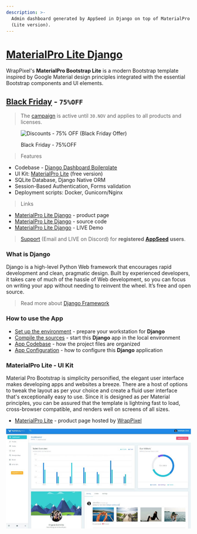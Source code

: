 ```yaml
---
description: >-
  Admin dashboard generated by AppSeed in Django on top of MaterialPro design
  (Lite version).
---
```


# [MaterialPro Lite Django](https://appseed.us/product/material-wpx/django/) 

WrapPixel's **MaterialPro Bootstrap Lite** is a modern Bootstrap template inspired by Google Material design principles integrated with the essential Bootstrap components and UI elements. &#x20;


## [Black Friday](https://appseed.us/discounts/) - `75%OFF`

> The [campaign](https://appseed.us/discounts/)  is active until `30.NOV` and applies to all products and licenses.

<figure><img src="https://user-images.githubusercontent.com/51070104/202682043-511f672d-76a2-404c-9601-ce4b77825454.jpg" alt="Discounts - 75% OFF (Black Friday Offer)"><figcaption><p>Black Friday - 75%OFF </p></figcaption></figure>


> Features

* Codebase - [Django Dashboard Boilerplate](../../boilerplate-code/django-dashboard.md)
* UI Kit: [MaterialPro Lite](../../content/bootstrap-template/materialpro-lite.md) (free version)&#x20;
* SQLite Database, Django Native ORM
* Session-Based Authentication, Forms validation
* Deployment scripts: Docker, Gunicorn/Nginx&#x20;

> Links

* [MaterialPro Lite Django](https://appseed.us/product/material-wpx/django/) - product page
* [MaterialPro Lite Django](https://github.com/app-generator/django-dashboard-material-lite) - source code&#x20;
* [MaterialPro Lite Django](https://django-dashboard-material-lite.appseed.us/) - LIVE Demo&#x20;

> [Support](https://appseed.us/support) (Email and LIVE on Discord) for **registered** [**AppSeed**](https://appseed.us/) **users**.



### What is Django

Django is a high-level Python Web framework that encourages rapid development and clean, pragmatic design. Built by experienced developers, it takes care of much of the hassle of Web development, so you can focus on writing your app without needing to reinvent the wheel. It’s free and open source.

> Read more about [Django Framework](../../content/what-is/django.md)



### How to use the App

* [Set up the environment](../../boilerplate-code/django-dashboard.md#environment-1) - prepare your workstation for **Django**
* [Compile the sources](../../boilerplate-code/django-dashboard.md#build-the-app-1) - start this **Django** app in the local environment
* [App Codebase](../../boilerplate-code/django-dashboard.md#app-codebase) - how the project files are organized
* [App Configuration](../../boilerplate-code/django-dashboard.md#app-configuration) - how to configure this **Django** application



### **MaterialPro Lite** - UI Kit

Material Pro Bootstrap is simplicity personified, the elegant user interface makes developing apps and websites a breeze. There are a host of options to tweak the layout as per your choice and create a fluid user interface that's exceptionally easy to use. Since it is designed as per Material principles, you can be assured that the template is lightning fast to load, cross-browser compatible, and renders well on screens of all sizes.&#x20;

* [MaterialPro Lite](https://bit.ly/2ZJuiMR) - product page hosted by [WrapPixel](../../content/partners/wrappixel.md)

![MaterialPro Lite - Free Bootstrap Template.](../../.gitbook/assets/docs-materialpro-lite-screen.jpg)
